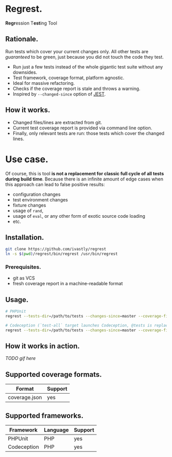 # Regrest.
**Regr**ession T**est**ing Tool

## Rationale.
Run tests which cover your current changes only. 
All other tests are _guaranteed_ to be green, just because you did not touch the code they test.

* Run just a few tests instead of the whole gigantic test suite without any downsides.
* Test framework, coverage format, platform agnostic.
* Ideal for massive refactoring.
* Checks if the coverage report is stale and throws a warning.
* Inspired by `--changed-since` option of [JEST](https://jestjs.io/docs/en/cli#--changedsince).

## How it works.
* Changed files/lines are extracted from git.
* Current test coverage report is provided via command line option.
* Finally, only relevant tests are run: those tests which cover the changed lines. 

# Use case.
Of course, this is tool **is not a replacement for classic full cycle of all tests during build time**.
Because there is an infinite amount of edge cases when this approach can lead to false positive results:
* configuration changes
* test environment changes
* fixture changes
* usage of `rand`, 
* usage of `eval`, or any other form of exotic source code loading
* etc.

## Installation.
```bash
git clone https://github.com/ivastly/regrest
ln -s $(pwd)/regrest/bin/regrest /usr/bin/regrest
```

### Prerequisites.
* git as VCS
* fresh coverage report in a machine-readable format


## Usage.
```bash
# PHPUnit
regrest --tests-dir=/path/to/tests --changes-since=master --coverage-file=/path/to/coverage.json --command="vendor/bin/phpunit" --framework="phpunit"

# Codeception (`test-all` target launches Codeception, @tests is replaced by the actual list of tests in the `--command` option)
regrest --tests-dir=/path/to/tests --changes-since=master --coverage-file=/path/to/coverage.json --command="make tests-all @tests" --framework="codeception"
```

## How it works in action.
*TODO gif here*

## Supported coverage formats.
Format | Support
--- | ---
coverage.json | yes

## Supported frameworks.
Framework | Language | Support
--- | --- | ---
PHPUnit | PHP | yes
Codeception | PHP | yes
